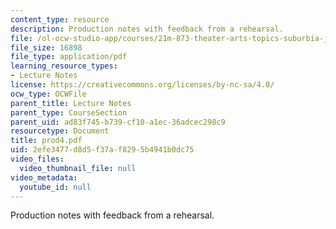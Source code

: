 ```yaml
---
content_type: resource
description: Production notes with feedback from a rehearsal.
file: /ol-ocw-studio-app/courses/21m-873-theater-arts-topics-suburbia-january-iap-2008/2efe3477d8d5f37af8295b4941b0dc75_prod4.pdf
file_size: 16898
file_type: application/pdf
learning_resource_types:
- Lecture Notes
license: https://creativecommons.org/licenses/by-nc-sa/4.0/
ocw_type: OCWFile
parent_title: Lecture Notes
parent_type: CourseSection
parent_uid: ad83f745-b739-cf10-a1ec-36adcec298c9
resourcetype: Document
title: prod4.pdf
uid: 2efe3477-d8d5-f37a-f829-5b4941b0dc75
video_files:
  video_thumbnail_file: null
video_metadata:
  youtube_id: null
---
```

Production notes with feedback from a rehearsal.